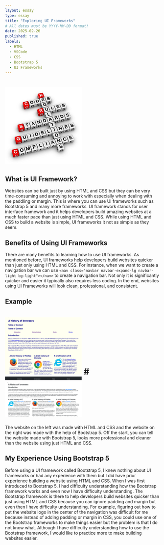 ```yaml
---
layout: essay
type: essay
title: "Exploring UI Frameworks" 
# All dates must be YYYY-MM-DD format!
date: 2025-02-26
published: true
labels:
  - HTML
  - VSCode
  - CSS
  - Bootstrap 5
  - UI Frameworks
---
```


# <img width="250px"  src="/img/codingstandard.jpg" >

## What is UI Framework?
Websites can be built just by using HTML and CSS but they can be very time-consuming and annoying to work with especially when dealing 
with the paddling or margin. This is where you can use UI frameworks such as Bootstrap 5 and many more frameworks. UI framework stands 
for user interface framework and it helps developers build amazing websites at a much faster pace than just using HTML and CSS. While 
using HTML and CSS to build a website is simple, UI frameworks it not as simple as they seem.

## Benefits of Using UI Frameworks
There are many benefits to learning how to use UI frameworks. As mentioned before, Ul frameworks help developers build websites quicker 
than just only using HTML and CSS. For instance, when we want to create a navigation bar we can use ```<nav class="navbar navbar-expand-lg navbar-light bg-light"></nav>``` 
to create a navigation bar. Not only it is significantly quicker and easier it typically also requires less coding. In the end, websites 
using UI Frameworks will look clean, professional, and consistent.

## Example
# <img width="250px"  src="/img/css-website.png" > # <img width="250px"  src="/img/bootstrap.png" >
The website on the left was made with HTML and CSS and the website on the right was made with the help of Bootstrap 5. Off the start, 
you can tell the website made with Bootstrap 5, looks more professional and cleaner than the website using just HTML and CSS.

## My Experience Using Bootstrap 5
Before using a UI framework called Bootstrap 5, I knew nothing about UI frameworks or had any experience with them but I did have 
 prior experience building a website using HTML and CSS. When I was first introduced to Bootstrap 5, I had difficulty understanding 
 how the Bootstrap framework works and even now I have difficulty understanding. The Bootstrap framework is there to help developers 
 build websites quicker than just using HTML and CSS because you can ignore padding and margin but even then I have difficulty 
 understanding. For example, figuring out how to put the website logo in the center of the navigation was difficult for me because 
 instead of adding padding or margin in CSS, you could use one of the Bootstrap frameworks to make things easier but the problem is 
 that I do not know what. Although I have difficulty understanding how to use the Bootstrap framework, I would like to practice more 
 to make building websites easier.
